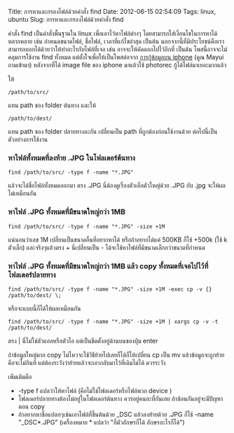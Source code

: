 Title: การหาและกรองไฟล์ด้วยคำสั่ง find 
Date: 2012-06-15 02:54:09
Tags: linux, ubuntu 
Slug: การหาและกรองไฟล์ด้วยคำสั่ง find 


คำสั่ง find เป็นคำสั่งพื้นฐานใน linux เพื่อเอาไว้หาไฟล์ต่างๆ โดยสามารถใส่เงื่อนไขในการหาได้หลากหลาย เช่น กำหนดขนาดไฟล์, ชื่อไฟล์, เวลาที่แก้ไขล่าสุด เป็นต้น นอกจากนี้ที่มีประโยชน์คือเราสามารถบอกได้ด้วยว่าให้ทำอะไรกับไฟล์ที่เจอ เช่น อาจจะให้คัดลอกไปไว้อีกที่ เป็นต้น โพสนี้อาจจะไม่คลุมการใช้งาน find ทั้งหมด แต่ตั้งใจเพื่อให้เป็นโพสต่อจาก <a title="กู้ข้อมูลที่ลบไปแล้วจาก iphone โดยใช้ Ubuntu" href="http://wittawat.com/blog/?p=306">การกู้ข้อมูลบน iphone</a> (คูณ Mayui ถามเข้ามา) หลังจากที่ได้ image file ของ iphone มาแล้วใช้ photorec กู้ได้ไฟล์มาเยอะมากแล้ว

ให้

	/path/to/src/

แทน path ของ folder ต้นทาง และให้

	/path/to/dest/

แทน path ของ folder ปลายทางละกัน เปลี่ยนเป็น path ที่ถูกต้องก่อนใช้งานด้วย ต่อไปนี้เป็นตัวอย่างการใช้งาน
<h3>หาไฟล์ทั้งหมดที่ลงท้าย .JPG ในโฟลเดอร์ต้นทาง</h3>

	find /path/to/src/ -type f -name "*.JPG"

แล้วจะได้ชื่อไฟล์ทั้งหมดออกมา ตรง .JPG นี่ต้องดูเรื่องตัวเล็กตัวใหญ่ด้วย .JPG กับ .jpg จะให้ผลไม่เหมือนกัน
<h3>หาไฟล์ .JPG ทั้งหมดที่มีขนาดใหญ่กว่า 1MB</h3>

	find /path/to/src/ -type f -name "*.JPG" -size +1M

แน่นอนว่าเลข 1M เปลี่ยนเป็นขนาดอื่นที่อยากหาได้ หรือถ้าอยากได้แค่ 500KB ก็ใช้ +500k (ใช้ k ตัวเล็ก) และจริงๆแล้วตรง + นี่เปลี่ยนเป็น - ได้จะใช้หาไฟล์ที่มีขนาดเล็กกว่าขนาดที่กำหนด
<h3>หาไฟล์ .JPG ทั้งหมดที่มีขนาดใหญ่กว่า 1MB แล้ว copy ทั้งหมดที่เจอไปไว้ที่โฟลเดอร์ปลายทาง</h3>

	find /path/to/src/ -type f -name "*.JPG" -size +1M -exec cp -v {} /path/to/dest/ \;

หรือจะแบบนี้ก็ได้ให้ผลเหมือนกัน

	find /path/to/src/ -type f -name "*.JPG" -size +1M | xargs cp -v -t /path/to/dest/ 

ตรง | นี่ไม่ใช่ตัวแอลหรือตัวไอ แต่เป็นขีดตั้งอยู่ด้านบนของปุ่ม enter

ถ้าข้อมูลใหญ่มาก copy ไม่ไหวจะใช้วิธีย้ายไปเลยก็ได้ก็ให้เปลี่ยน cp เป็น mv แล้วข้อมูลจะถูกย้าย คือจะไม่กินที่ แต่ต้องระวังว่าย้ายแล้วจะเอากลับมาไว้ที่เดิมไม่ได้ ควรระวัง

เพิ่มเติมคือ
<ul>
	<li>-type f แปลว่าให้หาไฟล์ (คือไม่ใช่โฟลเดอร์หรือไฟล์พวก device )</li>
	<li>โฟลเดอร์ปลายทางต้องไม่อยู่ในโฟลเดอร์ต้นทาง ควรอยู่คนละที่กันเลย ถ้าซ้อนกันอยู่จะมีปัญหาตอน copy</li>
	<li>ถ้าอยากหาชื่อแปลกๆเช่นเอาไฟล์ที่ขึ้นต้นด้วย _DSC แล้วลงท้ายด้วย .JPG ก็ใช้ -name "_DSC*.JPG" (เครื่องหมาย * แปลว่า "กี่ตัวอักษรก็ได้ อักษรอะไรก็ได้")</li>
</ul>
